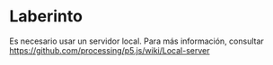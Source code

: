 # Laberinto
Es necesario usar un servidor local. Para más información, consultar https://github.com/processing/p5.js/wiki/Local-server
